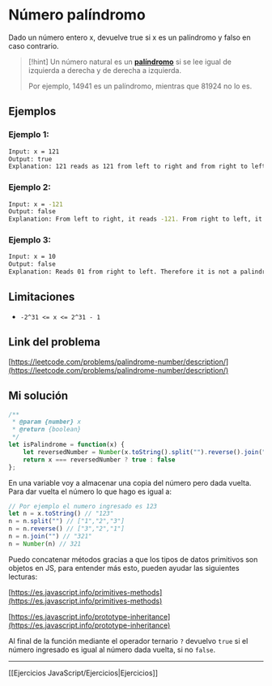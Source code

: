 # Número palíndromo

Dado un número entero x, devuelve true si x es un palíndromo y falso en caso contrario.

> [!hint] 
> Un número natural es un [**palíndromo**](http://es.wikipedia.org/wiki/Pal%C3%ADndromo) si se lee igual de izquierda a derecha y de derecha a izquierda.
> 
> Por ejemplo, 14941 es un palíndromo, mientras que 81924 no lo es.

## Ejemplos

### Ejemplo 1:

```bash
Input: x = 121
Output: true
Explanation: 121 reads as 121 from left to right and from right to left.
```

### Ejemplo 2:

```bash
Input: x = -121
Output: false
Explanation: From left to right, it reads -121. From right to left, it becomes 121-. Therefore it is not a palindrome.
```

### Ejemplo 3:

```bash
Input: x = 10
Output: false
Explanation: Reads 01 from right to left. Therefore it is not a palindrome.
```

## Limitaciones

-   `-2^31 <= x <= 2^31 - 1`

## Link del problema

[https://leetcode.com/problems/palindrome-number/description/](https://leetcode.com/problems/palindrome-number/description/)

## Mi solución

```js
/**
 * @param {number} x
 * @return {boolean}
 */
let isPalindrome = function(x) {
    let reversedNumber = Number(x.toString().split("").reverse().join(""))
    return x === reversedNumber ? true : false
};
```

En una variable voy a almacenar una copia del número pero dada vuelta.  
Para dar vuelta el número lo que hago es igual a:

```js
// Por ejemplo el numero ingresado es 123
let n = x.toString() // "123"
n = n.split("") // ["1","2","3"]
n = n.reverse() // ["3","2","1"]
n = n.join("") // "321"
n = Number(n) // 321
```

Puedo concatenar métodos gracias a que los tipos de datos primitivos son objetos en JS, para entender más esto, pueden ayudar las siguientes lecturas:

[https://es.javascript.info/primitives-methods](https://es.javascript.info/primitives-methods)

[https://es.javascript.info/prototype-inheritance](https://es.javascript.info/prototype-inheritance)

Al final de la función mediante el operador ternario `?` devuelvo `true` si el número ingresado es igual al número dada vuelta, si no `false`.

__________

[[Ejercicios JavaScript/Ejercicios|Ejercicios]]